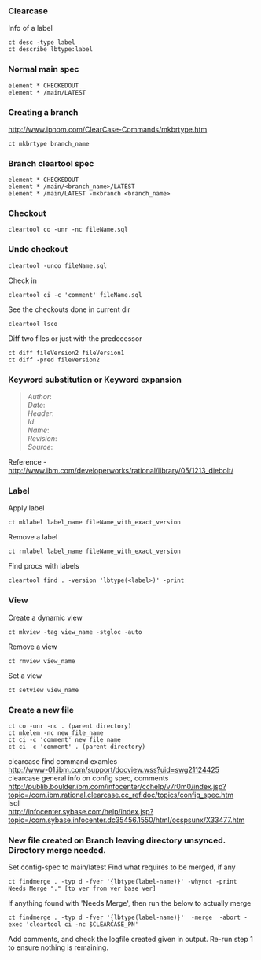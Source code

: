 ### Clearcase

Info of a label

    ct desc -type label
    ct describe lbtype:label

### Normal main spec

    element * CHECKEDOUT
    element * /main/LATEST


### Creating a branch
http://www.ipnom.com/ClearCase-Commands/mkbrtype.htm 

    ct mkbrtype branch_name

### Branch cleartool spec

    element * CHECKEDOUT
    element * /main/<branch_name>/LATEST
    element * /main/LATEST -mkbranch <branch_name>


### Checkout
    
    cleartool co -unr -nc fileName.sql

### Undo checkout
    
    cleartool -unco fileName.sql


Check in

    cleartool ci -c 'comment' fileName.sql

See the checkouts done in current dir

    cleartool lsco

Diff two files or just with the predecessor

    ct diff fileVersion2 fileVersion1
    ct diff -pred fileVersion2

### Keyword substitution or Keyword expansion
> $Author:$  
$Date:$  
$Header:$  
$Id:$  
$Name:$  
$Revision:$  
$Source:$

Reference - http://www.ibm.com/developerworks/rational/library/05/1213_diebolt/

### Label

Apply label

    ct mklabel label_name fileName_with_exact_version

Remove a label

    ct rmlabel label_name fileName_with_exact_version

Find procs with labels

    cleartool find . -version 'lbtype(<label>)' -print


### View

Create a dynamic view

    ct mkview -tag view_name -stgloc -auto

Remove a view

    ct rmview view_name

Set a view

    ct setview view_name

### Create a new file

    ct co -unr -nc . (parent directory)
    ct mkelem -nc new_file_name
    ct ci -c 'comment' new_file_name
    ct ci -c 'comment' . (parent directory)


clearcase find command examles  
http://www-01.ibm.com/support/docview.wss?uid=swg21124425  
clearcase general info on config spec, comments  
http://publib.boulder.ibm.com/infocenter/cchelp/v7r0m0/index.jsp?topic=/com.ibm.rational.clearcase.cc_ref.doc/topics/config_spec.htm  
isql  
http://infocenter.sybase.com/help/index.jsp?topic=/com.sybase.infocenter.dc35456.1550/html/ocspsunx/X33477.htm  


### New file created on Branch leaving directory unsynced. Directory merge needed.

Set config-spec to main/latest
Find what requires to be merged, if any

    ct findmerge . -typ d -fver '{lbtype(label-name)}' -whynot -print
    Needs Merge "." [to ver from ver base ver]

If anything found with 'Needs Merge', then run the below to actually merge

    ct findmerge . -typ d -fver '{lbtype(label-name)}'  -merge  -abort -exec 'cleartool ci -nc $CLEARCASE_PN'

Add comments, and check the logfile created given in output. Re-run step 1 to ensure nothing is remaining.

